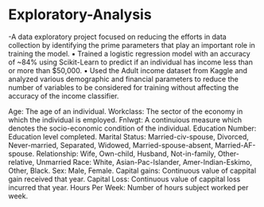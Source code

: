# Exploratory-Analysis
-A data exploratory project focused on reducing the efforts in data collection by identifying the prime parameters that play an
important role in training the model.
▪ Trained a logistic regression model with an accuracy of ~84% using Scikit-Learn to predict if an individual has income less than
or more than $50,000.
▪ Used the Adult income dataset from Kaggle and analyzed various demographic and financial parameters to reduce the number of variables to be considered for training without
affecting the accuracy of the income classifier.
  
Age: The age of an individual. 
Workclass: The sector of the economy in which the individual is employed. 
Fnlwgt: A continuious measure which denotes the socio-economic condition of the individual. 
Education Number: Education level completed. 
Marital Status: Married-civ-spouse, Divorced, Never-married, Separated, Widowed, Married-spouse-absent, Married-AF-spouse. 
Relationship: Wife, Own-child, Husband, Not-in-family, Other-relative, Unmarried 
Race: White, Asian-Pac-Islander, Amer-Indian-Eskimo, Other, Black. 
Sex: Male, Female. 
Capital gains: Continuous value of cappital gain received that year. 
Capital Loss: Continuous value of cappital loss incurred that year. 
Hours Per Week: Number of hours subject worked per week.
